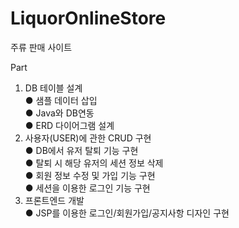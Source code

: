 # LiquorOnlineStore
 주류 판매 사이트 

Part 
1. DB 테이블 설계   
 ●	샘플 데이터 삽입   
 ●	Java와 DB연동   
 ●	ERD 다이어그램 설계    
2. 사용자(USER)에 관한 CRUD 구현    
 ●	DB에서 유저 탈퇴 기능 구현   
 ●	탈퇴 시 해당 유저의 세션 정보 삭제   
 ●	회원 정보 수정 및 가입 기능 구현   
 ●	세션을 이용한 로그인 기능 구현   
3. 프론트엔드 개발   
 ●	 JSP를 이용한 로그인/회원가입/공지사항 디자인 구현   
